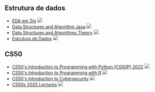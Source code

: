 ## Estrutura de dados

* [EDA em Zig](https://www.youtube.com/playlist?list=PL2WQTg3Tx5wMU4LID33DDSkH-Z66obJBJ) ![](https://geps.dev/progress/0)
* [Data Structures and Algorithm Java](https://www.youtube.com/playlist?list=PLsyeobzWxl7rF6HYJBTNuXy3CNxDkDl3V) ![](https://geps.dev/progress/0)
* [Data Structures and Algorithms Theory](https://www.youtube.com/playlist?list=PLsyeobzWxl7rF6HYJBTNuXy3CNxDkDl3V) ![](https://geps.dev/progress/0)
* [Estrutura de Dados](https://www.youtube.com/playlist?list=PLrOyM49ctTx_AMgNGQaic10qQJpTpXfn_) ![](https://geps.dev/progress/0)

## CS50

* [CS50's Introduction to Programming with Python (CS50P) 2022](https://www.youtube.com/playlist?list=PLhQjrBD2T3817j24-GogXmWqO5Q5vYy0V) ![](https://geps.dev/progress/0)
* [CS50's Introduction to Programming with R](https://www.youtube.com/playlist?list=PLhQjrBD2T382yfNp_-xzX244d-O9W6YmD) ![](https://geps.dev/progress/0)
* [CS50's Introduction to Cybersecurity](https://www.youtube.com/playlist?list=PLhQjrBD2T383Cqo5I1oRrbC1EKRAKGKUE) ![](https://geps.dev/progress/0)
* [CS50x 2025 Lectures](https://www.youtube.com/playlist?list=PLhQjrBD2T383q7Vn8QnTsVgSvyLpsqL_R) ![](https://geps.dev/progress/0)